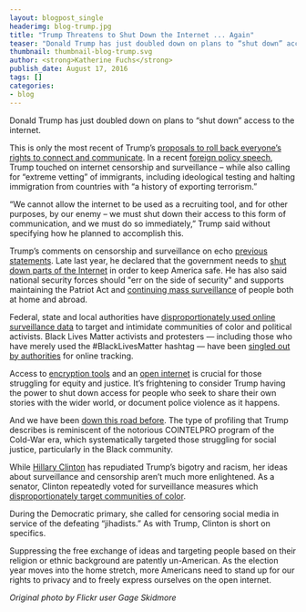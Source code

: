 ```yaml
---
layout: blogpost_single
headerimg: blog-trump.jpg
title: "Trump Threatens to Shut Down the Internet ... Again"
teaser: "Donald Trump has just doubled down on plans to “shut down” access to the internet."
thumbnail: thumbnail-blog-trump.svg
author: <strong>Katherine Fuchs</strong>
publish_date: August 17, 2016
tags: []
categories:
- blog
---
```


Donald Trump has just doubled down on plans to “shut down” access to the internet.

This is only the most recent of Trump’s [proposals to roll back everyone’s rights to connect and communicate](https://internet2016.net/blog/trump-shutting-down-internet.html). In a recent [foreign policy speech](https://assets.donaldjtrump.com/DJT_Radical_Islam_Speech.pdf), Trump touched on internet censorship and surveillance – while also calling for “extreme vetting” of immigrants, including ideological testing and halting immigration from countries with “a history of exporting terrorism.”

“We cannot allow the internet to be used as a recruiting tool, and for other purposes, by our enemy – we must shut down their access to this form of communication, and we must do so immediately,” Trump said without specifying how he planned to accomplish this.

Trump’s comments on censorship and surveillance on echo [previous statements](https://internet2016.net/voter-guide/). Late last year, he declared that the government needs to [shut down parts of the Internet](http://time.com/4150891/republican-debate-donald-trump-internet/) in order to keep America safe. He has also said national security forces should "err on the side of security" and supports maintaining the Patriot Act and [continuing mass surveillance](http://www.cnn.com/2015/12/01/politics/donald-trump-nsa-surveillance/) of people both at home and abroad. 

Federal, state and local authorities have [disproportionately used online surveillance data](https://www.eff.org/deeplinks/2014/02/history-surveillance-and-black-community) to target and intimidate communities of color and political activists. Black Lives Matter activists and protesters — including those who have merely used the #BlackLivesMatter hashtag — have been [singled out by authorities](https://www.newamerica.org/weekly/115/stingray-surveillance/) for online tracking.  

Access to [encryption tools](https://techcrunch.com/2016/05/06/to-the-next-potus-for-communities-of-color-encryption-is-a-civil-right/) and an [open internet](http://www.savetheinternet.com/blog/2016/07/14/ruling-gives-communities-of-color-more-opportunities) is crucial for those struggling for equity and justice. It’s frightening to consider Trump having the power to shut down access for people who seek to share their own stories with the wider world, or document police violence as it happens. 

And we have been [down this road before](https://internet2016.net/blog/trump-mistreatment-press-people-of-color.html). The type of profiling that Trump describes is reminiscent of the notorious COINTELPRO program of the Cold-War era, which systematically targeted those struggling for social justice, particularly in the Black community. 

While [Hillary Clinton](https://internet2016.net/voter-guide/) has repudiated Trump’s bigotry and racism, her ideas about surveillance and censorship aren’t much more enlightened. As a senator, Clinton repeatedly voted for surveillance measures which [disproportionately target communities of color](http://www.freepress.net/blog/2016/08/10/surveillance-is-not-colorblind). 

During the Democratic primary, she called for censoring social media in service of the defeating “jihadists.” As with Trump, Clinton is short on specifics.

Suppressing the free exchange of ideas and targeting people based on their religion or ethnic background are patently un-American. As the election year moves into the home stretch, more Americans need to stand up for our rights to privacy and to freely express ourselves on the open internet.

*Original photo by Flickr user Gage Skidmore*
